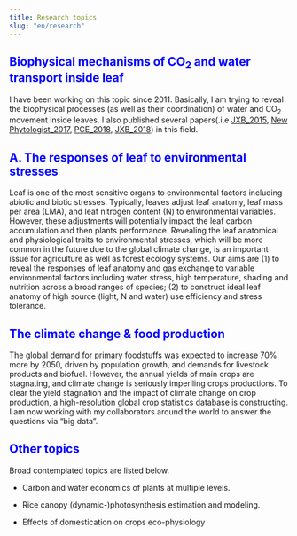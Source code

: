 ```yaml
---
title: Research topics
slug: "en/research"
---
```


>   

## <span style = "color:blue"> Biophysical mechanisms of CO<sub>2</sub> and water transport inside leaf </span>

I have been working on this topic since 2011. Basically, I am trying to reveal the biophysical processes (as well as their coordination) of water and CO<sub>2</sub> movement inside leaves. I also published several papers(.i.e [JXB_2015](https://doi.org/10.1093/jxb/eru434), [New Phytologist_2017](https://doi.org/10.1111/nph.14186), [PCE_2018](https://doi.org/10.1111/pce.13111), [JXB_2018](https://doi.org/10.1093/jxb/ery188)) in this field. 



## <span style = "color:blue"> A. The responses of leaf to environmental stresses </span>

Leaf is one of the most sensitive organs to environmental factors including abiotic and biotic stresses. Typically, leaves adjust leaf anatomy, leaf mass per area (LMA), and leaf nitrogen content (N) to environmental variables. However, these adjustments will potentially impact the leaf carbon accumulation and then plants performance. Revealing the leaf anatomical and physiological traits to environmental stresses, which will be more common in the future due to the global climate change, is an important issue for agriculture as well as forest ecology systems. Our aims are (1) to reveal the responses of leaf anatomy and gas exchange to variable environmental factors including water stress, high temperature, shading and nutrition across a broad ranges of species; (2) to construct ideal leaf anatomy of high source (light, N and water) use efficiency and stress tolerance.




## <span style = "color:blue"> The climate change & food production </span>

The global demand for primary foodstuffs was expected to increase 70% more by 2050, driven by population growth, and demands for livestock products and biofuel. However, the annual yields of main crops are stagnating, and climate change is seriously imperiling crops productions. To clear the yield stagnation and the impact of climate change on crop production, a high-resolution global crop statistics database is constructing. I am now working with my collaborators around the world to answer the questions via “big data”.




## <span style = "color:blue"> Other topics </span>

Broad contemplated topics are listed below. 

- Carbon and water economics of plants at multiple levels.

- Rice canopy (dynamic-)photosynthesis estimation and modeling.

- Effects of domestication on crops eco-physiology

</br>

